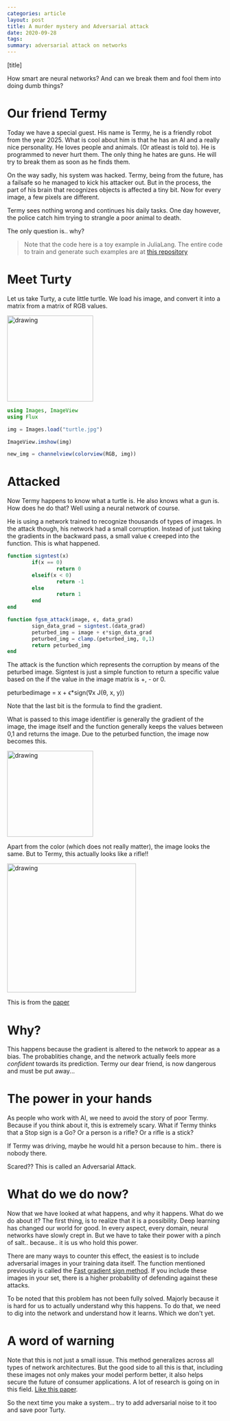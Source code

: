 ```yaml
---
categories: article
layout: post
title: A murder mystery and Adversarial attack
date: 2020-09-28
tags: 
summary: adversarial attack on networks
---
```


[title]

How smart are neural networks? And can we break them and fool them into doing dumb things?

# Our friend Termy

Today we have a special guest. His name is Termy, he is a friendly robot from the year 2025. What is cool about him is that he has an AI and a really nice personality. He loves people and animals. (Or atleast is told to). He is programmed to never hurt them. The only thing he hates are guns. He will try to break them as soon as he finds them. 

On the way sadly, his system was hacked. Termy, being from the future, has a failsafe so he managed to kick his attacker out. But in the process, the part of his brain that recognizes objects is affected a tiny bit. Now for every image, a few pixels are different. 

Termy sees nothing wrong and continues his daily tasks. One day however, the police catch him trying to strangle a poor animal to death. 

The only question is.. why?

> Note that the code here is a toy example in JuliaLang. The entire code to train and generate such examples are at [this repository](https://github.com/SubhadityaMukherjee/pytorchTutorialRepo/tree/master/AdversarialFGSM)

# Meet Turty

Let us take Turty, a cute little turtle. 
We load his image, and convert it into a matrix from a matrix of RGB values.

<img src="{{site.baseurl}}/assets/img/deconstrucImages/turtle.jpg" alt="drawing" width="200"/>

```jl
using Images, ImageView
using Flux

img = Images.load("turtle.jpg")

ImageView.imshow(img)

new_img = channelview(colorview(RGB, img))

```

# Attacked 

Now Termy happens to know what a turtle is. He also knows what a gun is. How does he do that? Well using a neural network of course.

He is using a network trained to recognize thousands of types of images. In the attack though, his network had a small corruption. Instead of just taking the gradients in the backward pass, a small value ϵ creeped into the function. This is what happened.

```jl
function signtest(x)
        if(x == 0)
                return 0
        elseif(x < 0)
                return -1
        else
                return 1
        end
end

function fgsm_attack(image, ϵ, data_grad)
        sign_data_grad = signtest.(data_grad)
        peturbed_img = image + ϵ*sign_data_grad
        peturbed_img = clamp.(peturbed_img, 0,1)
        return peturbed_img
end
```

The attack is the function which represents the corruption by means of the peturbed image. 
Signtest is just a simple function to return a specific value based on the if the value in the image matrix is +, - or 0. 

peturbedimage = x + ϵ*sign(∇x J(θ, x, y))

Note that the last bit is the formula to find the gradient. 

What is passed to this image identifier is generally the gradient of the image, the image itself and the function generally keeps the values between 0,1 and returns the image.
Due to the peturbed function, the image now becomes this.

<img src="{{site.baseurl}}/assets/img/deconstrucImages/attacked.png" alt="drawing" width="200"/>

Apart from the color (which does not really matter), the image looks the same. But to Termy, this actually looks like a rifle!!

<img src="{{site.baseurl}}/assets/img/deconstrucImages/attackedpaper.png" alt="drawing" width="300"/>

This is from the [paper](https://arxiv.org/pdf/1707.07397.pdf)

# Why?

This happens because the gradient is altered to the network to appear as a bias. The probablities change, and the network actually feels more *confident* towards its prediction. 
Termy our dear friend, is now dangerous and must be put away...

# The power in your hands

As people who work with AI, we need to avoid the story of poor Termy. Because if you think about it, this is extremely scary. What if Termy thinks that a Stop sign is a Go? Or a person is a rifle? Or a rifle is a stick?

If Termy was driving, maybe he would hit a person because to him.. there is nobody there.

Scared?? This is called an Adversarial Attack.

# What do we do now?

Now that we have looked at what happens, and why it happens. What do we do about it?
The first thing, is to realize that it is a possibility. Deep learning has changed our world for good. In every aspect, every domain, neural networks have slowly crept in. But we have to take their power with a pinch of salt.. because.. it is us who hold this power.

There are many ways to counter this effect, the easiest is to include adversarial images in your training data itself. The function mentioned previously is called the [Fast gradient sign method](https://arxiv.org/abs/1412.6572). 
If you include these images in your set, there is a higher probability of defending against these attacks.

To be noted that this problem has not been fully solved. Majorly because it is hard for us to actually understand why this happens. To do that, we need to dig into the network and understand how it learns. Which we don't yet.

# A word of warning

Note that this is not just a small issue. This method generalizes across all types of network architectures. But the good side to all this is that, including these images not only makes your model perform better, it also helps secure the future of consumer applications. 
A lot of research is going on in this field. [Like this paper](https://www.sciencedirect.com/science/article/pii/S1877050918319884).

So the next time you make a system... try to add adversarial noise to it too and save poor Turty. 
